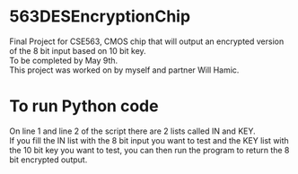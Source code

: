 # 563DESEncryptionChip
Final Project for CSE563, CMOS chip that will output an encrypted version of the 8 bit input based on 10 bit key.   
To be completed by May 9th.   
This project was worked on by myself and partner Will Hamic.  
# To run Python code   
On line 1 and line 2 of the script there are 2 lists called IN and KEY.   
If you fill the IN list with the 8 bit input you want to test and the KEY list with the 10 bit key you want to test, you can then run the program to return the 8 bit encrypted output.
